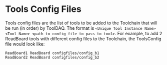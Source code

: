 # Tools Config Files

Tools config files are the list of tools to be added to the Toolchain that will be run (in order) by ToolDAQ. 
The format is `<Unique Tool Instance Name> <Tool Name> <path to config file to pass to tool>`. 
For example, to add 2 ReadBoard tools with different config files to the Toolchain, the ToolsConfig file would look like:
```
ReadBoard1 ReadBoard configfiles/config_b1
ReadBoard2 ReadBoard configfiles/config_b2
```
